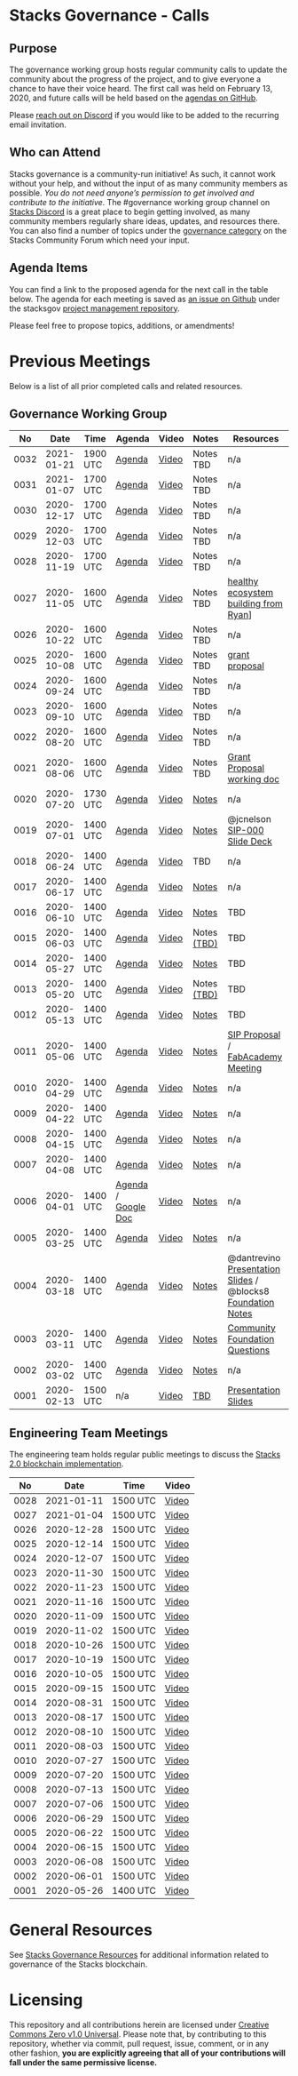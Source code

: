 # Stacks Governance - Calls

## Purpose

The governance working group hosts regular community calls to update the community about the progress of the project, and to give everyone a chance to have their voice heard. The first call was held on February 13, 2020, and future calls will be held based on the [agendas on GitHub](https://github.com/stacksgov/pm/labels/mtg-agenda).

Please [reach out on Discord](https://discordapp.com/invite/ny6wGkx) if you would like to be added to the recurring email invitation.

## Who can Attend

Stacks governance is a community-run initiative! As such, it cannot work without your help, and without the input of as many community members as possible. *You do not need anyone’s permission to get involved and contribute to the initiative.* The #governance working group channel on [Stacks Discord](https://discordapp.com/invite/ny6wGkx) is a great place to begin getting involved, as many community members regularly share ideas, updates, and resources there. You can also find a number of topics under the [governance category](https://forum.stacks.org/c/Working-Groups/governance/) on the Stacks Community Forum which need your input.

## Agenda Items

You can find a link to the proposed agenda for the next call in the table below. The agenda for each meeting is saved as [an issue on Github](https://github.com/stacksgov/pm/labels/mtg-agenda) under the stacksgov [project management repository](https://github.com/stacksgov/pm).

Please feel free to propose topics, additions, or amendments!

# Previous Meetings

Below is a list of all prior completed calls and related resources.

## Governance Working Group

| No   | Date       | Time | Agenda  | Video | Notes | Resources |
| ---- | ---------- | ---- | ------- | ----- | ----- | ---- |
| 0032 | 2021-01-21 | 1900 UTC | [Agenda](https://github.com/stacksgov/pm/issues/127) | [Video](https://zoom.us/rec/share/vmuVAKokl4mkwKUyzxB0_C9g-U9q_RiQlNlbknFjx--YLmJqEFssZM651_8aMGHc.OppKVlyQ2ohxd5O4?startTime=1611256066000) | Notes TBD | n/a |
| 0031 | 2021-01-07 | 1700 UTC | [Agenda](https://github.com/stacksgov/pm/issues/121) | [Video](https://zoom.us/rec/share/tg-Pnj7SMsNmrqOLml_eYC8XPKf-JieNmmc3JhS4yVdZ35q6DcMQsP1SOyBvn6yy.FjKNur6v8rktf-ez?startTime=1610039284000) | Notes TBD | n/a |
| 0030 | 2020-12-17 | 1700 UTC | [Agenda](https://github.com/stacksgov/pm/issues/120) | [Video](https://zoom.us/rec/share/TNmVXxl2Jt7ScaRW2-ZF3riUGPNVZC6J_mNgZzldlO-mBAnrdmqojszntPPUWp2B.5LUH57-h4arZoTO6?startTime=1608225077000) | Notes TBD | n/a |
| 0029 | 2020-12-03 | 1700 UTC | [Agenda](https://github.com/stacksgov/pm/issues/118) | [Video](https://zoom.us/rec/share/-fj-LpUWcADBWq7YDnSY6sp8q-A2t85J9eNNB9fAM-PpNukFkOFDqIuibelkcT-c.0VbIx0u6KjXqnrfK?startTime=1607015780000) | Notes TBD | n/a |
| 0028 | 2020-11-19 | 1700 UTC | [Agenda](https://github.com/stacksgov/pm/issues/113) | [Video](https://zoom.us/rec/share/cLu5gCg9Y1OM7R7IAI2tTjQSOdhm7I2M562aVMbzj--UC5WwXZcPgJt__mqi9zMO.qLxH83WUiDv_uHM5?startTime=1605805553000) | Notes TBD | n/a |
| 0027 | 2020-11-05 | 1600 UTC | [Agenda](https://github.com/stacksgov/pm/issues/105) | [Video](https://zoom.us/rec/share/S_utpOCP-Jec0rMxaEMznPLlXvvhZ3QNq9ig9H9NwX1pxeRTNwOUVum1qX25ndKH.UBdr8zJqFcefkyIP?startTime=1604596791000) | Notes TBD | [healthy ecosystem building from Ryan](https://youtu.be/2Oy9LyVThlg)] |
| 0026 | 2020-10-22 | 1600 UTC | [Agenda](https://github.com/stacksgov/pm/issues/99) | [Video](https://zoom.us/rec/share/CkiJSWRCMZ7xYsEAyegcRxspm3OJbGts9fD8ClzrVS_-IyH4UN_xAcjKx7Zjax2H.rv7wDYwNn5HOF5Ik?startTime=1603383041000) | Notes TBD | n/a |
| 0025 | 2020-10-08 | 1600 UTC | [Agenda](https://github.com/stacksgov/pm/issues/98) | [Video](https://zoom.us/rec/share/3PjHmODhZaO3fyS9BWmi-HvVFsQ365M9BiYWtqpDehC8EuBjjZqF2MhUU7XBl18i.BmYm0cH5-maFfy5V?startTime=1602173238000) | Notes TBD | [grant proposal](https://paper.dropbox.com/doc/Stacksgov-Grant-Proposal--A9FticUOo4gxWoWRzabNARnkAg-ke9qLunt5n7WwWwZTV56I) |
| 0024 | 2020-09-24 | 1600 UTC | [Agenda](https://github.com/stacksgov/pm/issues/96) | [Video](https://zoom.us/rec/share/qlQ2Px59nwLwa2iok2TNWSvhb5iOx8A-X1I9DMRPNHeTBmxlBPjfw4PYrogdC5A7.wUnFGgcjAIuxwcK8?startTime=1600963672000) | Notes TBD | n/a |
| 0023 | 2020-09-10 | 1600 UTC | [Agenda](https://github.com/stacksgov/pm/issues/95) | [Video](https://zoom.us/rec/share/_Inpz9JcB5E6b1jSXQy9gIKoshxZYZwHGlIXjii0fwZnjV-KZmO5LjHbuKjR4MT6.8zEt3FJoOqzf3F0J?startTime=1599754074000) | Notes TBD | n/a |
| 0022 | 2020-08-20 | 1600 UTC | [Agenda](https://github.com/stacksgov/pm/issues/94) | [Video](https://zoom.us/rec/share/59XzY7yNVxWZU6NxNAcvVxUVSh9hQK3T2WLoJngae427IvyCDXJg7mWuLd5TEvMx.7i_TOqqjSz-DbWIh?startTime=1597939590000) | Notes TBD | n/a |
| 0021 | 2020-08-06 | 1600 UTC | [Agenda](https://github.com/stacksgov/pm/issues/84) | [Video](https://zoom.us/rec/share/PWi3LXiOwjbgnE67rcybAZDvGuy8OiGsISn8qyfOi2egctqpW0M1JO0ISWJ4sEMp.iE--bjUxDVjA1wuy?startTime=1596729974000) | Notes TBD | [Grant Proposal working doc](https://paper.dropbox.com/doc/Gov-Group-Grant-Proposal--A402pAn8MQVQPIikglkCKxXXAQ-RN1efxJdptsRGVrJIbwou) |
| 0020 | 2020-07-20 | 1730 UTC | [Agenda](https://github.com/stacksgov/pm/issues/82) | [Video](https://zoom.us/rec/share/OmlcC2ToG19kz2biPZ1kBOqZ7lI2Pl6xRMcFkUD8fpR_BWOGPAVNDoeQpD4z6-ZX.acw6Kcdjyi_baD2H?startTime=1595262966000) | [Notes](https://github.com/stacksgov/pm/issues/82#issuecomment-661339707) | n/a |
| 0019 | 2020-07-01 | 1400 UTC | [Agenda](https://github.com/stacksgov/pm/issues/71) | [Video](https://youtu.be/h7iShriQ3q0) | [Notes](https://stacksgov.github.io/resources/#/calls/notes/2020-07-01-Meeting-0019) | @jcnelson [SIP-000 Slide Deck](https://docs.google.com/presentation/d/1k0VB5k5kVrSfib33yaq5n-ZGkrl1ueunqWj7eSKuVm8/edit#slide=id.g8b7270c087_0_48) |
| 0018 | 2020-06-24 | 1400 UTC | [Agenda](https://github.com/stacksgov/pm/issues/64) | [Video](https://youtu.be/o69zoNsP33w) | TBD | n/a |
| 0017 | 2020-06-17 | 1400 UTC | [Agenda](https://github.com/stacksgov/pm/issues/61) | [Video](https://youtu.be/om6o81aB4t8) | [Notes](https://stacksgov.github.io/resources/#/calls/notes/2020-06-17-Meeting-0017) | n/a |
| 0016 | 2020-06-10 | 1400 UTC | [Agenda](https://github.com/stacksgov/pm/issues/58) | [Video](https://youtu.be/7j_0Xb3t0ck) | [Notes](https://stacksgov.github.io/resources/#/calls/notes/2020-06-10-Meeting-0016) | TBD |
| 0015 | 2020-06-03 | 1400 UTC | [Agenda](https://github.com/stacksgov/pm/issues/50) | [Video](https://youtu.be/5dISVmdBe3g) | Notes [(TBD)](https://github.com/stacksgov/pm/issues/57) | TBD |
| 0014 | 2020-05-27 | 1400 UTC | [Agenda](https://github.com/stacksgov/pm/issues/46) | [Video](https://youtu.be/SUASurbAyzI) | [Notes](https://stacksgov.github.io/resources/#/calls/notes/2020-05-27-Meeting-0014) | TBD |
| 0013 | 2020-05-20 | 1400 UTC | [Agenda](https://github.com/stacksgov/pm/issues/41) | [Video](https://youtu.be/ULdXgtrjb-8) | Notes [(TBD)](https://github.com/stacksgov/pm/issues/47) | TBD |
| 0012 | 2020-05-13 | 1400 UTC | [Agenda](https://github.com/stacksgov/pm/issues/39) | [Video](https://youtu.be/daxesAKFa6I) | [Notes](https://stacksgov.github.io/resources/#/calls/notes/2020-05-13-Meeting-0012) | TBD |
| 0011 | 2020-05-06 | 1400 UTC | [Agenda](https://github.com/stacksgov/pm/issues/37) | [Video](https://youtu.be/jCiJiifOYok) | [Notes](https://stacksgov.github.io/resources/#/calls/notes/2020-05-06-Meeting-0011) | [SIP Proposal](https://docs.google.com/document/d/1huF3u6BlrEapbjw77wGp_lq3d3kC17ZugCalvpN8M3U/edit?usp=sharing) / [FabAcademy Meeting](https://paper.dropbox.com/doc/Meeting-wTomas-DiezPrimavera-Connection--AzeCC~olgxmajJhWv49zT9~NAg-vgftHgoR26II8R3CGpi4h) |
| 0010 | 2020-04-29 | 1400 UTC | [Agenda](https://github.com/stacksgov/pm/issues/35)  | [Video](https://youtu.be/f7nUMpUzu5E)  | [Notes](https://stacksgov.github.io/resources/#/calls/notes/2020-04-29-Meeting-0010)   | n/a |
| 0009 | 2020-04-22 | 1400 UTC | [Agenda](https://github.com/stacksgov/pm/issues/31) | [Video](https://youtu.be/TwkrWMA7Eo0) | [Notes](https://stacksgov.github.io/resources/#/calls/notes/2020-04-22-Meeting-0009) |  n/a |
| 0008 | 2020-04-15 | 1400 UTC | [Agenda](https://github.com/stacksgov/pm/issues/25)  | [Video](https://youtu.be/Pubkhn-reDk)  | [Notes](https://stacksgov.github.io/resources/#/calls/notes/2020-04-15-Meeting-0008)   |  n/a |
| 0007 | 2020-04-08 | 1400 UTC | [Agenda](https://github.com/stacksgov/pm/issues/24) | [Video](https://youtu.be/-5BrfFvPvD4) | [Notes](https://stacksgov.github.io/resources/#/calls/notes/2020-04-08-Meeting-0007) | n/a |
| 0006 | 2020-04-01 | 1400 UTC | [Agenda](https://github.com/stacksgov/pm/issues/19) / [Google Doc](https://docs.google.com/document/d/1Lr9zOLWO5Xtg31M-dKaVXREYcyQn_zCepwPlErD3pvg/edit) | [Video](https://youtu.be/ALeaUzwxTe8) | [Notes](https://stacksgov.github.io/resources/#/calls/notes/2020-04-01-Meeting-0006) | n/a |
| 0005 | 2020-03-25 | 1400 UTC | [Agenda](https://github.com/stacksgov/pm/issues/16)  | [Video](https://youtu.be/gpw6byKPeIw)  | [Notes](https://stacksgov.github.io/resources/#/calls/notes/2020-03-25-Meeting-0005)  | n/a  |
| 0004 | 2020-03-18 | 1400 UTC | [Agenda](https://github.com/stacksgov/pm/issues/9)  | [Video](https://youtu.be/u8lZsVFCFtc)  | [Notes](https://stacksgov.github.io/resources/#/calls/notes/2020-03-18-Meeting-0004)  | @dantrevino [Presentation Slides](https://slides.com/dantrevino/blockstack-governance) / @blocks8 [Foundation Notes](https://docs.google.com/document/d/125MQTwpP9oooAUSES4U_HTcVJ02lVOR7A1IWEC3jh3g/edit?usp=sharing) |
| 0003 | 2020-03-11 | 1400 UTC | [Agenda](https://github.com/stacksgov/pm/issues/5) | [Video](https://youtu.be/d7cGndifjR0)  | [Notes](https://stacksgov.github.io/resources/#/calls/notes/2020-03-11-Meeting-0003)  | [Community Foundation Questions](https://github.com/stacksgov/pm/issues/11)  |
| 0002 | 2020-03-02 | 1400 UTC | [Agenda](https://github.com/stacksgov/pm/issues/3) | [Video](https://youtu.be/jAEHyq4TKeI)  | [Notes](https://github.com/stacksgov/pm/issues/3#issuecomment-593482885)  | n/a |
| 0001 | 2020-02-13 | 1500 UTC | n/a | [Video](https://youtu.be/GilQ9qU4Sa0) | [TBD](https://github.com/stacksgov/resources/issues/16) | [Presentation Slides](https://stacksgov.github.io/resources/calls/20200213_community_call_001.pdf) |

## Engineering Team Meetings

The engineering team holds regular public meetings to discuss the [Stacks 2.0 blockchain implementation](https://github.com/blockstack/stacks-blockchain).

| No   | Date       | Time | Video |
| ---- | ---------- | ---- | ----- |
| 0028 | 2021-01-11 | 1500 UTC | [Video](https://youtu.be/3Av2E2AxQuM) |
| 0027 | 2021-01-04 | 1500 UTC | [Video](https://youtu.be/OKr_WjJJZuU) |
| 0026 | 2020-12-28 | 1500 UTC | [Video](https://youtu.be/L0ysOO5qLrE) |
| 0025 | 2020-12-14 | 1500 UTC | [Video](https://youtu.be/7It0NWB7io0) |
| 0024 | 2020-12-07 | 1500 UTC | [Video](https://youtu.be/3e0JjAD9ZFw) |
| 0023 | 2020-11-30 | 1500 UTC | [Video](https://youtu.be/PYGACq-8FMQ) |
| 0022 | 2020-11-23 | 1500 UTC | [Video](https://youtu.be/PIX4UOnX2lU) |
| 0021 | 2020-11-16 | 1500 UTC | [Video](https://youtu.be/E4u7hS4vwRI) |
| 0020 | 2020-11-09 | 1500 UTC | [Video](https://youtu.be/GcLpFYv_4GA) |
| 0019 | 2020-11-02 | 1500 UTC | [Video](https://youtu.be/vgSzw2uWNkc) |
| 0018 | 2020-10-26 | 1500 UTC | [Video](https://youtu.be/Pq0hH6XkHws) |
| 0017 | 2020-10-19 | 1500 UTC | [Video](https://youtu.be/QZ36xI0q2-g) |
| 0016 | 2020-10-05 | 1500 UTC | [Video](https://youtu.be/1JpROdyuhek) |
| 0015 | 2020-09-15 | 1500 UTC | [Video](https://youtu.be/8y3tA0Ozemo) |
| 0014 | 2020-08-31 | 1500 UTC | [Video](https://youtu.be/_t_J0fK7edM) |
| 0013 | 2020-08-17 | 1500 UTC | [Video](https://youtu.be/2Y7pN068wBs) |
| 0012 | 2020-08-10 | 1500 UTC | [Video](https://youtu.be/wTugvYIegNU) |
| 0011 | 2020-08-03 | 1500 UTC | [Video](https://youtu.be/7DgB7vgInzo) |
| 0010 | 2020-07-27 | 1500 UTC | [Video](https://youtu.be/3zWOG49Q0Cg) |
| 0009 | 2020-07-20 | 1500 UTC | [Video](https://youtu.be/706jYJxCh70) |
| 0008 | 2020-07-13 | 1500 UTC | [Video](https://youtu.be/9czYpwgt7CQ) |
| 0007 | 2020-07-06 | 1500 UTC | [Video](https://youtu.be/M24ytGdb330) |
| 0006 | 2020-06-29 | 1500 UTC | [Video](https://youtu.be/w5EEL-4EkHw) |
| 0005 | 2020-06-22 | 1500 UTC | [Video](https://youtu.be/nR1ZhMBw_pg) |
| 0004 | 2020-06-15 | 1500 UTC | [Video](https://youtu.be/6HWR4wPKtV0) |
| 0003 | 2020-06-08 | 1500 UTC | [Video](https://youtu.be/byktpBjVYU0) |
| 0002 | 2020-06-01 | 1500 UTC | [Video](https://youtu.be/ImUaan5kaU0) |
| 0001 | 2020-05-26 | 1400 UTC | [Video](https://youtu.be/60JqCcCNEPg) |

# General Resources

See [Stacks Governance Resources](https://stacksgov.github.io/resources/) for additional information related to governance of the Stacks blockchain.

# Licensing

This repository and all contributions herein are licensed under [Creative Commons Zero v1.0 Universal](https://github.com/stacksgov/resources/blob/master/LICENSE). Please note that, by contributing to this repository, whether via commit, pull request, issue, comment, or in any other fashion, **you are explicitly agreeing that all of your contributions will fall under the same permissive license.**
